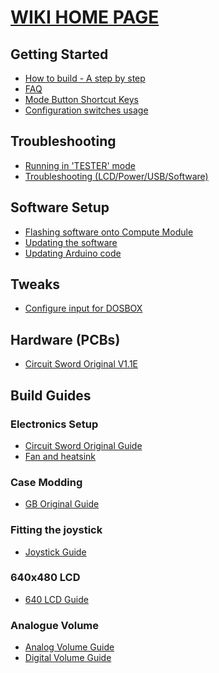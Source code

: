 # [WIKI HOME PAGE](https://github.com/kiteretro/Circuit-Sword/wiki)
## Getting Started
* [How to build - A step by step](https://github.com/kiteretro/Circuit-Sword/wiki/Step-by-Step-Build)
* [FAQ](https://github.com/kiteretro/Circuit-Sword/wiki/FAQ)
* [Mode Button Shortcut Keys](https://github.com/kiteretro/Circuit-Sword/wiki/Mode-Button-Shortcut-Keys)
* [Configuration switches usage](https://github.com/kiteretro/Circuit-Sword/wiki/Configuration-Switches)
## Troubleshooting
* [Running in 'TESTER' mode](https://github.com/kiteretro/Circuit-Sword/wiki/Running-in-TESTER-Mode)
* [Troubleshooting (LCD/Power/USB/Software)](https://github.com/kiteretro/Circuit-Sword/wiki/Troubleshooting-(LCD-Power-USB-Software))
## Software Setup
* [Flashing software onto Compute Module](https://github.com/kiteretro/Circuit-Sword/wiki/Flashing-Software-onto-the-Compute-Module)
* [Updating the software](https://github.com/kiteretro/Circuit-Sword/wiki/Updating-the-Software-(running-on-Pi))
* [Updating Arduino code](https://github.com/kiteretro/Circuit-Sword/wiki/Updating-Arduino-(button-controller)-Firmware)
## Tweaks
* [Configure input for DOSBOX](https://github.com/kiteretro/Circuit-Sword/wiki/Configure-Input-for-DOSBOX)
## Hardware (PCBs)
* [Circuit Sword Original V1.1E](https://github.com/kiteretro/Circuit-Sword/wiki/Circuit-Sword-Original-V1.1E)
## Build Guides
### Electronics Setup
* [Circuit Sword Original Guide](https://github.com/kiteretro/Circuit-Sword/wiki/Circuit-Sword-Original---Electronics-Guide)
* [Fan and heatsink](https://github.com/kiteretro/Circuit-Sword/wiki/Fan-and-Heatsink)
### Case Modding
* [GB Original Guide](https://github.com/kiteretro/Circuit-Sword/wiki/GB-Original-Case-Mod-Guide)
### Fitting the joystick
* [Joystick Guide](https://github.com/kiteretro/Circuit-Sword/wiki/Joystick-Guide)
### 640x480 LCD
* [640 LCD Guide](https://github.com/kiteretro/Circuit-Sword/wiki/640x480-LCD-Guide)
### Analogue Volume
* [Analog Volume Guide](https://github.com/kiteretro/Circuit-Sword/wiki/Analog-Volume-Guide)
* [Digital Volume Guide](https://github.com/kiteretro/Circuit-Sword/wiki/Digital-Volume-Guide)